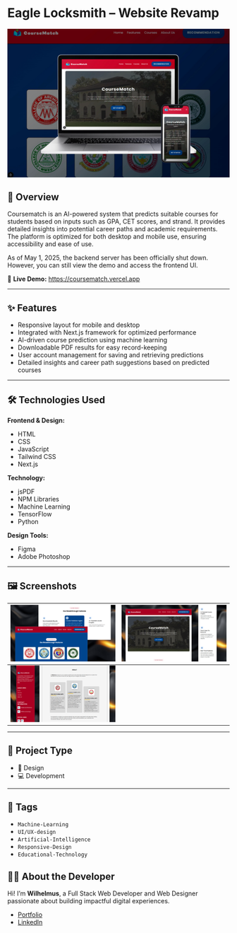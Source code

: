 # Eagle Locksmith – Website Revamp

![Project Banner](public/images/github/showcase.webp)

## 📌 Overview

Coursematch is an AI-powered system that predicts suitable courses for students based on inputs such as GPA, CET scores, and strand. It provides detailed insights into potential career paths and academic requirements. The platform is optimized for both desktop and mobile use, ensuring accessibility and ease of use.

As of May 1, 2025, the backend server has been officially shut down. However, you can still view the demo and access the frontend UI.

🔗 **Live Demo:** <a href="https://coursematch.vercel.app/" target="_blank">https://coursematch.vercel.app</a>

---

## ✨ Features

- Responsive layout for mobile and desktop
- Integrated with Next.js framework for optimized performance
- AI-driven course prediction using machine learning
- Downloadable PDF results for easy record-keeping
- User account management for saving and retrieving predictions
- Detailed insights and career path suggestions based on predicted courses

---

## 🛠️ Technologies Used

**Frontend & Design:**

- HTML
- CSS
- JavaScript
- Tailwind CSS
- Next.js

**Technology:**

- jsPDF
- NPM Libraries
- Machine Learning
- TensorFlow
- Python

**Design Tools:**

- Figma
- Adobe Photoshop

---

## 🖼️ Screenshots

| ![screenshot1](public/images/github/screenshot1.png) | ![screenshot2](public/images/github/screenshot2.png) |
| :--------------------------------------------------: | :--------------------------------------------------: |
| ![screenshot3](public/images/github/screenshot3.png) |                                                      |

---

## 📁 Project Type

- 🎨 Design
- 💻 Development

---

## 📂 Tags

- `Machine-Learning`
- `UI/UX-design`
- `Artificial-Intelligence`
- `Responsive-Design`
- `Educational-Technology`

## 🙋‍♂️ About the Developer

Hi! I’m **Wilhelmus**, a Full Stack Web Developer and Web Designer passionate about building impactful digital experiences.

- <a href="https://wilhelmus.vercel.app/?ref=github_course" target="_blank">Portfolio</a>
- <a href="https://www.linkedin.com/in/wilhelmusolejr/" target="_blank">LinkedIn</a>
